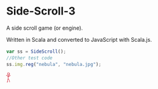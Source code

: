 # Side-Scroll-3
A side scroll game (or engine).

Written in Scala and converted to JavaScript with Scala.js.

```javascript
var ss = SideScroll();
//Other test code
ss.img.reg("nebula", "nebula.jpg");

```

<img src="char.png">
    